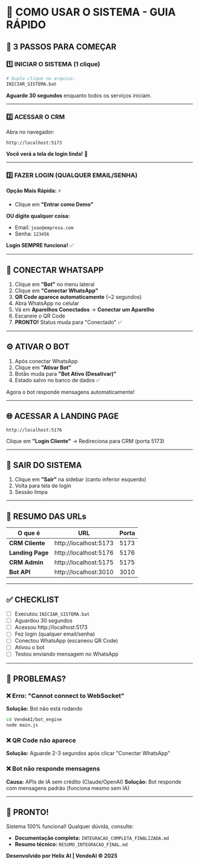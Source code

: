 # 🚀 COMO USAR O SISTEMA - GUIA RÁPIDO

## 🎯 3 PASSOS PARA COMEÇAR

### 1️⃣ INICIAR O SISTEMA (1 clique)

```bash
# Duplo clique no arquivo:
INICIAR_SISTEMA.bat
```

**Aguarde 30 segundos** enquanto todos os serviços iniciam.

---

### 2️⃣ ACESSAR O CRM

Abra no navegador:
```
http://localhost:5173
```

**Você verá a tela de login linda!** 🎨

---

### 3️⃣ FAZER LOGIN (QUALQUER EMAIL/SENHA)

**Opção Mais Rápida:** ⚡
- Clique em **"Entrar como Demo"**

**OU digite qualquer coisa:**
- Email: `joao@empresa.com`
- Senha: `123456`

**Login SEMPRE funciona!** ✅

---

## 📱 CONECTAR WHATSAPP

1. Clique em **"Bot"** no menu lateral
2. Clique em **"Conectar WhatsApp"**
3. **QR Code aparece automaticamente** (~2 segundos)
4. Abra WhatsApp no celular
5. Vá em **Aparelhos Conectados** → **Conectar um Aparelho**
6. Escaneie o QR Code
7. **PRONTO!** Status muda para "Conectado" ✅

---

## ⚙️ ATIVAR O BOT

1. Após conectar WhatsApp
2. Clique em **"Ativar Bot"**
3. Botão muda para **"Bot Ativo (Desativar)"**
4. Estado salvo no banco de dados ✅

Agora o bot responde mensagens automaticamente!

---

## 🌐 ACESSAR A LANDING PAGE

```
http://localhost:5176
```

Clique em **"Login Cliente"** → Redireciona para CRM (porta 5173)

---

## 🔐 SAIR DO SISTEMA

1. Clique em **"Sair"** na sidebar (canto inferior esquerdo)
2. Volta para tela de login
3. Sessão limpa

---

## 🎯 RESUMO DAS URLs

| O que é | URL | Porta |
|---------|-----|-------|
| **CRM Cliente** | http://localhost:5173 | 5173 |
| **Landing Page** | http://localhost:5176 | 5176 |
| **CRM Admin** | http://localhost:5175 | 5175 |
| **Bot API** | http://localhost:3010 | 3010 |

---

## ✅ CHECKLIST

- [ ] Executou `INICIAR_SISTEMA.bat`
- [ ] Aguardou 30 segundos
- [ ] Acessou http://localhost:5173
- [ ] Fez login (qualquer email/senha)
- [ ] Conectou WhatsApp (escaneou QR Code)
- [ ] Ativou o bot
- [ ] Testou enviando mensagem no WhatsApp

---

## 🐛 PROBLEMAS?

### ❌ Erro: "Cannot connect to WebSocket"
**Solução:** Bot não está rodando
```bash
cd VendeAI/bot_engine
node main.js
```

### ❌ QR Code não aparece
**Solução:** Aguarde 2-3 segundos após clicar "Conectar WhatsApp"

### ❌ Bot não responde mensagens
**Causa:** APIs de IA sem crédito (Claude/OpenAI)
**Solução:** Bot responde com mensagens padrão (funciona mesmo sem IA)

---

## 🎉 PRONTO!

Sistema 100% funcional! Qualquer dúvida, consulte:
- **Documentação completa:** `INTEGRACAO_COMPLETA_FINALIZADA.md`
- **Resumo técnico:** `RESUMO_INTEGRACAO_FINAL.md`

**Desenvolvido por Helix AI | VendeAI © 2025**
